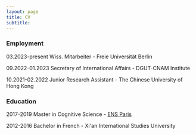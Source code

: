```yaml
---
layout: page
title: CV
subtitle: 
---
```


### Employment

03.2023-present Wiss. Mitarbeiter - Freie Universität Berlin

09.2022-01.2023 Secretary of International Affairs - DGUT-CNAM Institute

10.2021-02.2022 Junior Research Assistant - The Chinese University of Hong Kong

### Education

2017-2019 Master in Cognitive Science - [ENS Paris](https://www.ens.psl.eu/)

2012-2016 Bachelor in French - Xi'an International Studies University
